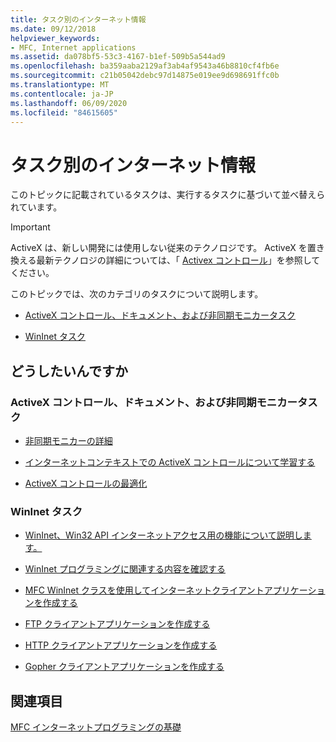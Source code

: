 ```yaml
---
title: タスク別のインターネット情報
ms.date: 09/12/2018
helpviewer_keywords:
- MFC, Internet applications
ms.assetid: da078bf5-53c3-4167-b1ef-509b5a544ad9
ms.openlocfilehash: ba359aaba2129af3ab4af9543a46b8810cf4fb6e
ms.sourcegitcommit: c21b05042debc97d14875e019ee9d698691ffc0b
ms.translationtype: MT
ms.contentlocale: ja-JP
ms.lasthandoff: 06/09/2020
ms.locfileid: "84615605"
---
```

# <a name="internet-information-by-task"></a>タスク別のインターネット情報

このトピックに記載されているタスクは、実行するタスクに基づいて並べ替えられています。

>[!IMPORTANT]
> ActiveX は、新しい開発には使用しない従来のテクノロジです。 ActiveX を置き換える最新テクノロジの詳細については、「 [Activex コントロール](activex-controls.md)」を参照してください。

このトピックでは、次のカテゴリのタスクについて説明します。

- [ActiveX コントロール、ドキュメント、および非同期モニカータスク](#_core_activex_controls.2c_.documents_and_asynchronous_moniker_tasks)

- [WinInet タスク](#_core_wininet_tasks)

## <a name="what-do-you-want-to-do"></a>どうしたいんですか

### <a name="activex-controls-documents-and-asynchronous-moniker-tasks"></a><a name="_core_activex_controls.2c_.documents_and_asynchronous_moniker_tasks"></a>ActiveX コントロール、ドキュメント、および非同期モニカータスク

- [非同期モニカーの詳細](asynchronous-monikers-on-the-internet.md)

- [インターネットコンテキストでの ActiveX コントロールについて学習する](activex-controls-on-the-internet.md)

- [ActiveX コントロールの最適化](mfc-activex-controls-optimization.md)

### <a name="wininet-tasks"></a><a name="_core_wininet_tasks"></a>WinInet タスク

- [WinInet、Win32 API インターネットアクセス用の機能について説明します。](wininet-basics.md)

- [WinInet プログラミングに関連する内容を確認する](win32-internet-extensions-wininet.md)

- [MFC WinInet クラスを使用してインターネットクライアントアプリケーションを作成する](writing-an-internet-client-application-using-mfc-wininet-classes.md)

- [FTP クライアントアプリケーションを作成する](steps-in-a-typical-ftp-client-application.md)

- [HTTP クライアントアプリケーションを作成する](steps-in-a-typical-http-client-application.md)

- [Gopher クライアントアプリケーションを作成する](steps-in-a-typical-gopher-client-application.md)

## <a name="see-also"></a>関連項目

[MFC インターネットプログラミングの基礎](mfc-internet-programming-basics.md)
